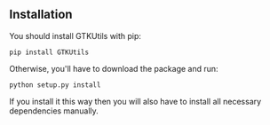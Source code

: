 Installation
------------

You should install GTKUtils with pip:

    pip install GTKUtils

Otherwise, you'll have to download the package and run:

    python setup.py install

If you install it this way then you will also have to install all necessary
dependencies manually.
